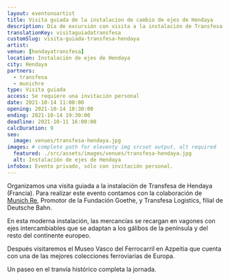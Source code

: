 ```yaml
---
layout: eventonoartist
title: Visita guiada de la instalacion de cambio de ejes de Hendaya
description: Día de excursión con visita a la instalación de Transfesa de Hendaya, visita al Museo Vasco del Ferrocarril en Azpeitia y paseo en el tranvía histórico.
translationKey: visitaguiadatransfesa
customSlug: visita-guiada-transfesa-hendaya
artist:
venue: [hendayatransfesa]
location: Instalación de ejes de Hendaya
city: Hendaya
partners:
  - transfesa
  - munichre
type: Visita guiada
access: Se requiere una invitación personal
date: 2021-10-14 11:00:00
opening: 2021-10-14 10:30:00
ending: 2021-10-14 19:30:00
deadline: 2021-10-11 16:00:00
calcDuration: 9
seo:
  image: venues/transfesa-hendaya.jpg
images: # complete path for eleventy img srcset output, alt required
  featured: ./src/assets/images/venues/transfesa-hendaya.jpg
  alt: Instalación de ejes de Hendaya
infobox: Evento privado, sólo con invitación personal.
---
```


Organizamos una visita guiada a la instalación de Transfesa de Hendaya (Francia). Para realizar este evento contamos con la colaboración de [Munich Re](https://www.fundaciongoethe.org/es/promotores/munichre/), Promotor de la Fundación Goethe, y Transfesa Logistics, filial de Deutsche Bahn.

En esta moderna instalación, las mercancías se recargan en vagones con ejes intercambiables que se adaptan a los gálibos de la península y del resto del continente europeo.

Después visitaremos el Museo Vasco del Ferrocarril en Azpeitia que cuenta con una de las mejores colecciones ferroviarias de Europa.

Un paseo en el tranvía histórico completa la jornada.

